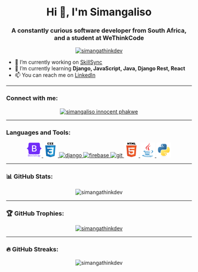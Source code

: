<h1 align="center">Hi 👋, I'm Simangaliso</h1>
<h3 align="center">A constantly curious software developer from South Africa, and a student at WeThinkCode</h3>

<p align="center">
  <a href="https://github.com/ryo-ma/github-profile-trophy">
    <img src="https://github-profile-trophy.vercel.app/?username=simangathinkdev" alt="simangathinkdev" />
  </a>
</p>

- 🔭 I’m currently working on [SkillSync](https://github.com/SimangaThinkDev/SkillSync)
- 🌱 I’m currently learning **Django, JavaScript, Java, Django Rest, React**
- 📫 You can reach me on [LinkedIn](https://www.linkedin.com/in/simangaliso-innocent-phakwe/)

---

### Connect with me:
<p align="center">
  <a href="https://linkedin.com/in/simangaliso-innocent-phakwe" target="blank">
    <img align="center" src="https://raw.githubusercontent.com/rahuldkjain/github-profile-readme-generator/master/src/images/icons/Social/linked-in-alt.svg" alt="simangaliso innocent phakwe" height="30" width="40" />
  </a>
</p>

---

### Languages and Tools:
<p align="center">
  <a href="https://getbootstrap.com" target="_blank" rel="noreferrer">
    <img src="https://raw.githubusercontent.com/devicons/devicon/master/icons/bootstrap/bootstrap-plain-wordmark.svg" alt="bootstrap" width="40" height="40"/>
  </a>
  <a href="https://www.w3schools.com/css/" target="_blank" rel="noreferrer">
    <img src="https://raw.githubusercontent.com/devicons/devicon/master/icons/css3/css3-original-wordmark.svg" alt="css3" width="40" height="40"/>
  </a>
  <a href="https://www.djangoproject.com/" target="_blank" rel="noreferrer">
    <img src="https://cdn.worldvectorlogo.com/logos/django.svg" alt="django" width="40" height="40"/>
  </a>
  <a href="https://firebase.google.com/" target="_blank" rel="noreferrer">
    <img src="https://www.vectorlogo.zone/logos/firebase/firebase-icon.svg" alt="firebase" width="40" height="40"/>
  </a>
  <a href="https://git-scm.com/" target="_blank" rel="noreferrer">
    <img src="https://www.vectorlogo.zone/logos/git-scm/git-scm-icon.svg" alt="git" width="40" height="40"/>
  </a>
  <a href="https://www.w3.org/html/" target="_blank" rel="noreferrer">
    <img src="https://raw.githubusercontent.com/devicons/devicon/master/icons/html5/html5-original-wordmark.svg" alt="html5" width="40" height="40"/>
  </a>
  <a href="https://www.java.com" target="_blank" rel="noreferrer">
    <img src="https://raw.githubusercontent.com/devicons/devicon/master/icons/java/java-original.svg" alt="java" width="40" height="40"/>
  </a>
  <a href="https://www.python.org" target="_blank" rel="noreferrer">
    <img src="https://raw.githubusercontent.com/devicons/devicon/master/icons/python/python-original.svg" alt="python" width="40" height="40"/>
  </a>
</p>

---

### 📊 GitHub Stats:
<p align="center">
  <img align="center" src="https://github-readme-stats.vercel.app/api?username=simangathinkdev&show_icons=true&locale=en" alt="simangathinkdev" />
</p>

---

### 🏆 GitHub Trophies:
<p align="center">
  <a href="https://github-profile-trophy.vercel.app/?username=simangathinkdev&theme=radical&no-frame=true&no-bg=true&margin-w=4">
    <img src="https://github-profile-trophy.vercel.app/?username=simangathinkdev&theme=radical&no-frame=true&no-bg=true&margin-w=4" alt="simangathinkdev" />
  </a>
</p>

---

### 🔥 GitHub Streaks:
<p align="center">
  <img align="center" src="https://github-readme-streak-stats.herokuapp.com/?user=simangathinkdev&" alt="simangathinkdev" />
</p>
